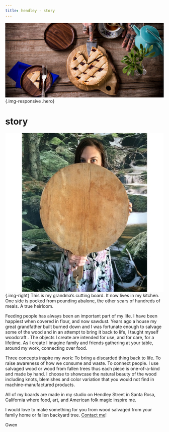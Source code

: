```yaml
---
title: hendley - story 
---
```


![](/img/story-header.jpg){.img-responsive .hero}

story
=====
![](/img/granny-board.jpg){.img-right}
This is my grandma’s cutting board. It now lives in my kitchen. One side is 
pocked from pounding abalone, the other scars of hundreds of meals. A true 
heirloom.

Feeding people has always been an important part of my life. I have been 
happiest when covered in flour, and now sawdust. Years ago a house my great 
grandfather built burned down and I was fortunate enough to salvage some of 
the wood and in an attempt to bring it back to life, I taught myself woodcraft
. The objects I create are intended for use, and for care, for a lifetime. As 
I create I imagine family and friends gathering at your table, around my work, 
connecting over food.

Three concepts inspire my work:
To bring a discarded thing back to life.
To raise awareness of how we consume and waste.
To connect people.
I use salvaged wood or wood from fallen trees thus each piece is one-of-a-kind 
and made by hand. I choose to showcase the natural beauty of the wood 
including knots, blemishes and color variation that you would not find in 
machine-manufactured products.

All of my boards are made in my studio on Hendley Street in Santa Rosa, 
California where food, art, and American folk magic inspire me.

I would love to make something for you from wood salvaged from your family 
home or fallen backyard tree. [Contact me][contact]!

Gwen

[contact]: https://hendleyhardgoods.com/connect/
